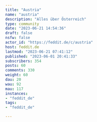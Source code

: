 ```yaml
---
title: "Austria" 
name: "austria"
description: "Alles über Österreich"
type: community
date: "2023-06-21 14:54:36"
draft: false
nsfw: false
actor_id: "https://feddit.de/c/austria"
host: feddit.de
lastmod: "2023-06-21 07:41:12"
published: "2023-06-01 20:41:33"
subscribers: 354
posts: 60
comments: 330
weight: 60
dau: 20
wau: 92
mau: 117
instances:
- "feddit_de"
tags: 
- "feddit_de"

---
```

